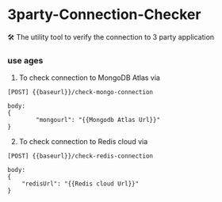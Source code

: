 # 3party-Connection-Checker

🛠️ The utility tool to verify the connection to 3 party application 

### use ages
1. To check connection to MongoDB Atlas via 
```
[POST] {{baseurl}}/check-mongo-connection

body: 
{
        "mongourl": "{{Mongodb Atlas Url}}"
}
```



2. To check connection to Redis cloud via
```
[POST] {{baseurl}}/check-redis-connection

body: 
{
    "redisUrl": "{{Redis cloud Url}}"
}
```

